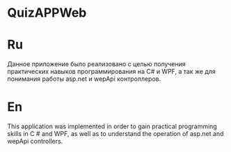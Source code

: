 # QuizAPPWeb
# Ru
Данное приложение было реализовано с целью получения практических навыков программирования на C# и WPF, а так же для понимания работы asp.net и wepApi контроллеров.
# En
This application was implemented in order to gain practical programming skills in C # and WPF, as well as to understand the operation of asp.net and wepApi controllers.

